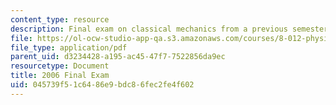 ```yaml
---
content_type: resource
description: Final exam on classical mechanics from a previous semester.
file: https://ol-ocw-studio-app-qa.s3.amazonaws.com/courses/8-012-physics-i-classical-mechanics-fall-2008/045739f51c6486e9bdc86fec2fe4f602_2006_final.pdf
file_type: application/pdf
parent_uid: d3234428-a195-ac45-47f7-7522856da9ec
resourcetype: Document
title: 2006 Final Exam
uid: 045739f5-1c64-86e9-bdc8-6fec2fe4f602
---
```

